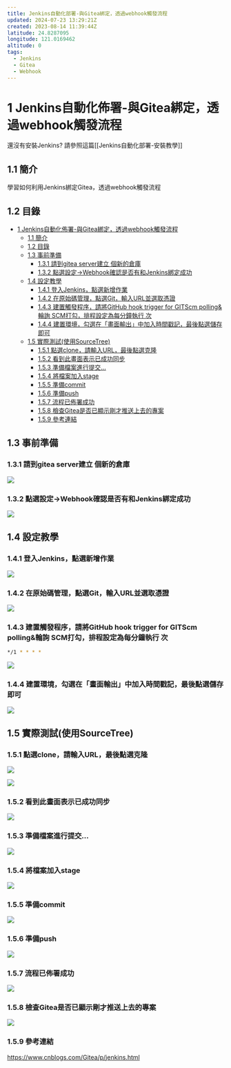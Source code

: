 ```yaml
---
title: Jenkins自動化部署-與Gitea綁定，透過webhook觸發流程
updated: 2024-07-23 13:29:21Z
created: 2023-08-14 11:39:44Z
latitude: 24.8287095
longitude: 121.0169462
altitude: 0
tags:
  - Jenkins
  - Gitea
  - Webhook
---
```


# 1 Jenkins自動化佈署-與Gitea綁定，透過webhook觸發流程

還沒有安裝Jenkins? 請參照這篇[[Jenkins自動化部署-安裝教學]]

## 1.1 簡介
學習如何利用Jenkins綁定Gitea，透過webhook觸發流程

## 1.2 目錄

- [1 Jenkins自動化佈署-與Gitea綁定，透過webhook觸發流程](#1-jenkins自動化佈署-與gitea綁定透過webhook觸發流程)
  - [1.1 簡介](#11-簡介)
  - [1.2 目錄](#12-目錄)
  - [1.3 事前準備](#13-事前準備)
    - [1.3.1 請到gitea server建立 個新的倉庫](#131-請到gitea-server建立-個新的倉庫)
    - [1.3.2 點選設定→Webhook確認是否有和Jenkins綁定成功](#132-點選設定webhook確認是否有和jenkins綁定成功)
  - [1.4 設定教學](#14-設定教學)
    - [1.4.1 登入Jenkins，點選新增作業](#141-登入jenkins點選新增作業)
    - [1.4.2 在原始碼管理，點選Git，輸入URL並選取憑證](#142-在原始碼管理點選git輸入url並選取憑證)
    - [1.4.3 建置觸發程序，請將GitHub hook trigger for GITScm polling\&輪詢 SCM打勾，排程設定為每分鐘執行 次](#143-建置觸發程序請將github-hook-trigger-for-gitscm-polling輪詢-scm打勾排程設定為每分鐘執行-次)
    - [1.4.4 建置環境，勾選在「畫面輸出」中加入時間戳記，最後點選儲存即可](#144-建置環境勾選在畫面輸出中加入時間戳記最後點選儲存即可)
  - [1.5 實際測試(使用SourceTree)](#15-實際測試使用sourcetree)
    - [1.5.1 點選clone，請輸入URL，最後點選克隆](#151-點選clone請輸入url最後點選克隆)
    - [1.5.2 看到此畫面表示已成功同步](#152-看到此畫面表示已成功同步)
    - [1.5.3 準備檔案進行提交...](#153-準備檔案進行提交)
    - [1.5.4 將檔案加入stage](#154-將檔案加入stage)
    - [1.5.5 準備commit](#155-準備commit)
    - [1.5.6 準備push](#156-準備push)
    - [1.5.7 流程已佈署成功](#157-流程已佈署成功)
    - [1.5.8 檢查Gitea是否已顯示剛才推送上去的專案](#158-檢查gitea是否已顯示剛才推送上去的專案)
    - [1.5.9 參考連結](#159-參考連結)


## 1.3 事前準備

### 1.3.1 請到gitea server建立 個新的倉庫
![](https://markweb.idv.tw/uploads/upload_b31e77bdb2a2bfe541884812d00af1f7.png)

### 1.3.2 點選設定→Webhook確認是否有和Jenkins綁定成功
![](https://markweb.idv.tw/uploads/upload_5bb6653a5f7ef2dcb6f52aecdf5bbedd.png)

<!--more-->

## 1.4 設定教學

### 1.4.1 登入Jenkins，點選新增作業

![](https://markweb.idv.tw/uploads/upload_8ae9fb12cf730d58d6792b55cac5678a.png)

### 1.4.2 在原始碼管理，點選Git，輸入URL並選取憑證

![](https://markweb.idv.tw/uploads/upload_48674dafc93e503d4242912391f52a87.png)

### 1.4.3 建置觸發程序，請將GitHub hook trigger for GITScm polling&輪詢 SCM打勾，排程設定為每分鐘執行 次

```bash
*/1 * * * * 
```

![](https://markweb.idv.tw/uploads/upload_47502e5cdce66cf643599abd435d2bbd.png)


### 1.4.4 建置環境，勾選在「畫面輸出」中加入時間戳記，最後點選儲存即可
![](https://markweb.idv.tw/uploads/upload_1a2b12b5c513a18b3ad7b9c30d817bd8.png)


## 1.5 實際測試(使用SourceTree)

### 1.5.1 點選clone，請輸入URL，最後點選克隆
![](https://markweb.idv.tw/uploads/upload_495cf36ff949999bbb5de4a22c529ed1.png)


![](https://markweb.idv.tw/uploads/upload_0a11ab1ddd49c3bbfad12187ff63bd62.png)


### 1.5.2 看到此畫面表示已成功同步
![](https://markweb.idv.tw/uploads/upload_309dc359f930b437d29193068862dc3b.png)


### 1.5.3 準備檔案進行提交...

![](https://markweb.idv.tw/uploads/upload_55a2c99d89312c31b01540b9c6134a8c.png)


### 1.5.4 將檔案加入stage

![](https://markweb.idv.tw/uploads/upload_845816c1ffc2ae3899ba95afffbd8dc0.png)


### 1.5.5 準備commit

![](https://markweb.idv.tw/uploads/upload_917a8a939d137f47b3a61f5428264b3c.png)


### 1.5.6 準備push

![](https://markweb.idv.tw/uploads/upload_ecdf2f6e2c558b9c4987e7e8fa4d1397.png)


### 1.5.7 流程已佈署成功
![](https://markweb.idv.tw/uploads/upload_544368f63418c0aafde855c5559aeb43.png)


### 1.5.8 檢查Gitea是否已顯示剛才推送上去的專案

![](https://markweb.idv.tw/uploads/upload_855815601af0ac0645b4d889ec579601.png)

### 1.5.9 參考連結

https://www.cnblogs.com/Gitea/p/jenkins.html